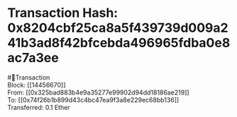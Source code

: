 
Transaction Hash: 0x8204cbf25ca8a5f439739d009a241b3ad8f42bfcebda496965fdba0e8ac7a3ee
====================================================================================
  
#💸Transaction  
Block: [[14456670]]  
From: [[0x325bad883b4e9a35277e99902d94dd18186ae219]]  
To: [[0x74f26b1b899d43c4bc47ea9f3a8e229ec68bb136]]  
Transferred: 0.1 Ether